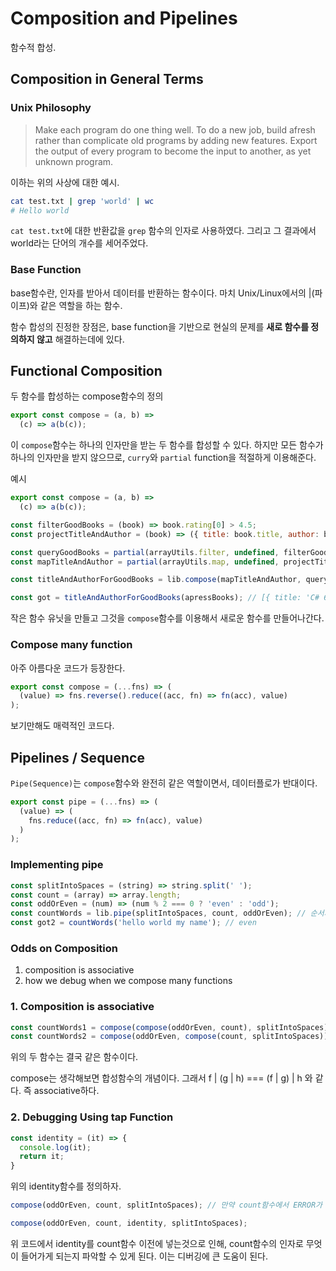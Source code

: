 # Composition and Pipelines

함수적 합성.

## Composition in General Terms

### Unix Philosophy

> Make each program do one thing well. To do a new job, build afresh rather than complicate old programs by adding new features.
> Export the output of every program to become the input to another, as yet unknown program.

이하는 위의 사상에 대한 예시.

```bash
cat test.txt | grep 'world' | wc
# Hello world
```

`cat test.txt`에 대한 반환값을 `grep` 함수의 인자로 사용하였다. 그리고 그 결과에서 world라는 단어의 개수를 세어주었다.

### Base Function

base함수란, 인자를 받아서 데이터를 반환하는 함수이다. 마치 Unix/Linux에서의 |(파이프)와 같은 역할을 하는 함수.

함수 합성의 진정한 장점은, base function을 기반으로 현실의 문제를 **새로 함수를 정의하지 않고** 해결하는데에 있다.

## Functional Composition

두 함수를 합성하는 compose함수의 정의

```js
export const compose = (a, b) =>
  (c) => a(b(c));
```

이 `compose`함수는 하나의 인자만을 받는 두 함수를 합성할 수 있다. 하지만 모든 함수가 하나의 인자만을 받지 않으므로, `curry`와 `partial` function을 적절하게 이용해준다.

예시

```js
export const compose = (a, b) =>
  (c) => a(b(c));

const filterGoodBooks = (book) => book.rating[0] > 4.5;
const projectTitleAndAuthor = (book) => ({ title: book.title, author: book.author });

const queryGoodBooks = partial(arrayUtils.filter, undefined, filterGoodBooks); // queryGoodBooks함수는 아직 array를 알지 못한다.(앞으로 array만 받으면 됨)
const mapTitleAndAuthor = partial(arrayUtils.map, undefined, projectTitleAndAuthor); // mapTitleAndAuthor함수는 아직 array를 알지 못한다.

const titleAndAuthorForGoodBooks = lib.compose(mapTitleAndAuthor, queryGoodBooks);

const got = titleAndAuthorForGoodBooks(apressBooks); // [{ title: 'C# 6.0', author: 'ANDREW TROELSEN' }];
```

작은 함수 유닛을 만들고 그것을 `compose`함수를 이용해서 새로운 함수를 만들어나간다.

### Compose many function

아주 아름다운 코드가 등장한다.

```js
export const compose = (...fns) => (
  (value) => fns.reverse().reduce((acc, fn) => fn(acc), value)
);

```

보기만해도 매력적인 코드다.

## Pipelines / Sequence

`Pipe(Sequence)`는 `compose`함수와 완전히 같은 역할이면서, 데이터플로가 반대이다.

```js
export const pipe = (...fns) => (
  (value) => (
    fns.reduce((acc, fn) => fn(acc), value)
  )
);
```

### Implementing pipe

```js
const splitIntoSpaces = (string) => string.split(' ');
const count = (array) => array.length;
const oddOrEven = (num) => (num % 2 === 0 ? 'even' : 'odd');
const countWords = lib.pipe(splitIntoSpaces, count, oddOrEven); // 순서가 compose의 반대다.
const got2 = countWords('hello world my name'); // even
```

### Odds on Composition

1. composition is associative
2. how we debug when we compose many functions

### 1. Composition is associative

```js
const countWords1 = compose(compose(oddOrEven, count), splitIntoSpaces);
const countWords2 = compose(oddOrEven, compose(count, splitIntoSpaces));
```

위의 두 함수는 결국 같은 함수이다.

compose는 생각해보면 합성함수의 개념이다. 그래서 f | (g | h) === (f | g) | h 와 같다. 즉 associative하다.

### 2. Debugging Using tap Function

```js
const identity = (it) => {
  console.log(it);
  return it;
}
```

위의 identity함수를 정의하자.

```js
compose(oddOrEven, count, splitIntoSpaces); // 만약 count함수에서 ERROR가 나왔다면 다음과 같은 함수로 다시 compose한다.

compose(oddOrEven, count, identity, splitIntoSpaces);
```

위 코드에서 identity를 count함수 이전에 넣는것으로 인해, count함수의 인자로 무엇이 들어가게 되는지 파악할 수 있게 된다. 이는 디버깅에 큰 도움이 된다.

